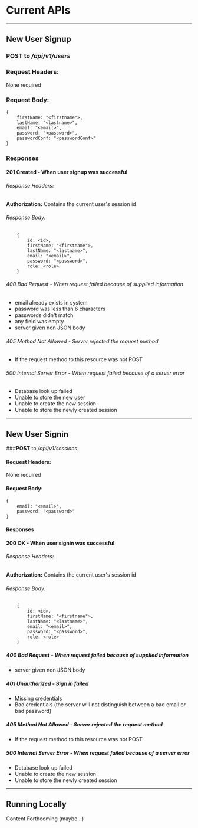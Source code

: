 # Current APIs
___

## New User Signup
### **POST** to */api/v1/users*

### Request Headers:
None required

### Request Body:

	{
		firstName: "<firstname">,
		lastName: "<lastname>",
		email: "<email>",
		password: "<password>",
		passwordConf: "<passwordConf>"
	}

### Responses

#### 201 Created - When user signup was successful
###### Response Headers:
**Authorization:** Contains the current user's session id
###### Response Body:

		{
			id: <id>,
			firstName: "<firstname">,
			lastName: "<lastname>",
			email: "<email>",
			password: "<password>",
			role: <role>
		}
		
###### 400 Bad Request - When request failed because of supplied information
- email already exists in system
- password was less than 6 characters
- passwords didn't match
- any field was empty
- server given non JSON body

###### 405 Method Not Allowed - Server rejected the request method
- If the request method to this resource was not POST

###### 500 Internal Server Error - When request failed because of a server error
- Database look up failed
- Unable to store the new user
- Unable to create the new session
- Unable to store the newly created session

___

## New User Signin
###**POST** to */api/v1/sessions*

#### Request Headers:
None required

#### Request Body:

	{
		email: "<email>",
		password: "<password>"
	}

#### Responses

#### 200 OK - When user signin was successful
###### Response Headers:
**Authorization:** Contains the current user's session id
###### Response Body:

		{
			id: <id>,
			firstName: "<firstname">,
			lastName: "<lastname>",
			email: "<email>",
			password: "<password>",
			role: <role>
		}
		
##### 400 Bad Request - When request failed because of supplied information
- server given non JSON body

##### 401 Unauthorized - Sign in failed
- Missing credentials
- Bad credentials (the server will not distinguish between a bad email or bad password)

##### 405 Method Not Allowed - Server rejected the request method
- If the request method to this resource was not POST

##### 500 Internal Server Error - When request failed because of a server error
- Database look up failed
- Unable to create the new session
- Unable to store the newly created session

___

## Running Locally

Content Forthcoming (maybe...)